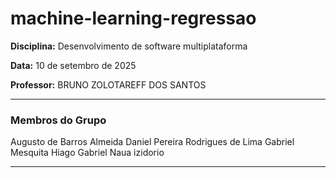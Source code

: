 # machine-learning-regressao

**Disciplina:** Desenvolvimento de software multiplataforma

**Data:** 10 de setembro de 2025

**Professor:** BRUNO ZOLOTAREFF DOS SANTOS

---

### Membros do Grupo

Augusto de Barros Almeida 
Daniel Pereira Rodrigues de Lima
Gabriel Mesquita
Hiago Gabriel
Naua izidorio 


---
